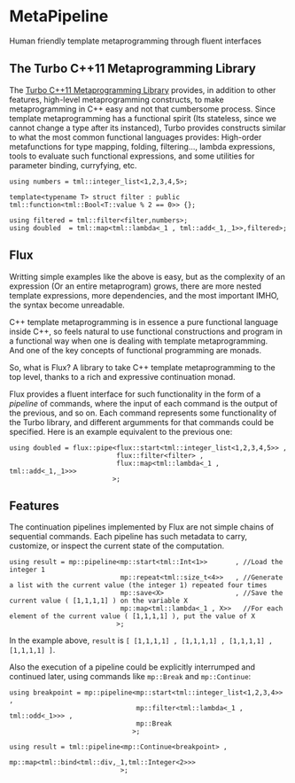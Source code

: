 MetaPipeline
============

Human friendly template metaprogramming through fluent interfaces


## The Turbo C++11 Metaprogramming Library

The [Turbo C++11 Metaprogramming Library](https://github.com/Manu343726/Turbo) provides, in addition to other features, high-level metaprogramming constructs, to make metaprogramming in C++ easy and not 
that cumbersome process. Since template metaprogramming has a functional spirit (Its stateless, since we cannot change a type after its instanced), Turbo provides constructs
similar to what the most common functional languages provides: High-order metafunctions for type mapping, folding, filtering..., lambda expressions, tools to evaluate such functional expressions,
and some utilities for parameter binding, curryfying, etc.

    using numbers = tml::integer_list<1,2,3,4,5>;

    template<typename T> struct filter : public tml::function<tml::Bool<T::value % 2 == 0>> {};
    
    using filtered = tml::filter<filter,numbers>;
    using doubled  = tml::map<tml::lambda<_1 , tml::add<_1,_1>>,filtered>;

## Flux

Writting simple examples like the above is easy, but as the complexity of an expression (Or an entire metaprogram) grows, there are more nested template expressions, more
dependencies, and the most important IMHO, the syntax become unreadable.

C++ template metaprogramming is in essence a pure functional language inside C++, so feels natural to use functional constructions and program in a functional way when one is dealing with template metaprogramming.  
And one of the key concepts of functional programming are monads. 

So, what is Flux? A library to take C++ template metaprogramming to the top level, thanks to a rich and expressive continuation monad. 

Flux provides a fluent interface for such functionality in the form of a *pipeline* of commands, where the input of each command is the output of the previous, and so on.
Each command represents some functionality of the Turbo library, and different argumments for that commands could be specified. Here is an example equivalent to the previous one:

    using doubled = flux::pipe<flux::start<tml::integer_list<1,2,3,4,5>> , 
                               flux::filter<filter> ,
                               flux::map<tml::lambda<_1 , tml::add<_1,_1>>>
                              >;

## Features

The continuation pipelines implemented by Flux are not simple chains of sequential commands. Each pipeline has such metadata to carry, customize, or inspect the current state of the computation.

    using result = mp::pipeline<mp::start<tml::Int<1>>       , //Load the integer 1
                                mp::repeat<tml::size_t<4>>   , //Generate a list with the current value (the integer 1) repeated four times 
                                mp::save<X>                  , //Save the current value ( [1,1,1,1] ) on the variable X
                                mp::map<tml::lambda<_1 , X>>   //For each element of the current value ( [1,1,1,1] ), put the value of X
                               >;

In the example above, `result` is `[ [1,1,1,1] , [1,1,1,1] , [1,1,1,1] , [1,1,1,1] ]`.

Also the execution of a pipeline could be explicitly interrumped and continued later, using commands like `mp::Break` and `mp::Continue`:


    using breakpoint = mp::pipeline<mp::start<tml::integer_list<1,2,3,4>>      ,
                                    mp::filter<tml::lambda<_1 , tml::odd<_1>>> ,
                                    mp::Break
                                   >;

    using result = tml::pipeline<mp::Continue<breakpoint> , 
                                 mp::map<tml::bind<tml::div,_1,tml::Integer<2>>>
                                >;

